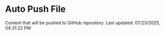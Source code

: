 # Auto Push File

Content that will be pushed to GitHub repository.
Last updated: 07/23/2025, 04:31:22 PM